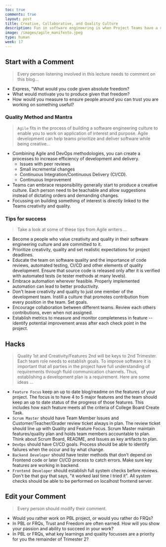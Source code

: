 ```yaml
---
toc: true
comments: true
layout: post
title: Creative, Collaborative, and Quality Culture
description: Fun in software engineering is when Project Teams have a collaborative culture.  My favorite project inside a company have been when the division is not accountable for Profit and Loss P&L.  Education can create a lot of those elements, you learn freely, only accountability is graded.
image: /images/agile_manifesto.jpeg
type: human
week: 17
---
```


## Start with a Comment
> Every person listening involved in this lecture needs to comment on this blog...
- Express, "What would you code given absolute freedom?
- What would motivate you to produce given that freedom?
- How would you measure to ensure people around you can trust you are working on something useful?


### Quality Method and Mantra
> `Agile` fits in the process of building a software engineering culture to enable you to work on application of interest and purpose. Agile development can help teams prioritize and deliver software while being creative...
- Combining Agile and DevOps methodologies, you can create a processes to increase efficiency of development and delivery.
    - Issues with peer reviews
    - Small incremental changes
    - Continuous Integration/Continuous Delivery (CI/CD). 
    - Continuous Improvement
- Teams can embrace responsibility generally start to produce a creative culture.  Each person need to be teachable and allow suggestions instead of dictating orders and demanding changes. 
- Focussing on building something of interest is directly linked to the Teams creativity and quality. 


### Tips for success
> Take a look at some of these tips from Agile writers ...
- Become a people who value creativity and quality in their software engineering culture and are committed to it.
- Prioritize creativity, quality and set realistic expectations for project deadlines.
- Educate the team on software quality and the importance of code reviews, automated testing, CI/CD and other elements of quality development. Ensure that source code is released only after it is verified with automated tests (ie tester methods at many levels).
- Embrace automation wherever feasible. Properly implemented automation can lead to better productivity.
- Don't leave creativity and quality to just one member of the development team. Instill a culture that promotes contribution from every position in the team.  Set goals.
- Encourage collaboration between different teams.  Review each others contributions, even when not assigned.
- Establish metrics to measure and monitor completeness in feature -- identify potential improvement areas after each check point in the project.


## Hacks
> Quality 1st and Creativity/Features 2nd will be keys to 2nd Trimester.  Each team role needs to establish goals.  To improve software it is important that all parties in the project have full understanding of requirements through fluid communication channels.  Thus, establishing a development plan is a requirement.  Here are some ideas ...
- `Feature Focus` keep an up to date blog/readme on the features of your project.  The focus is to have 4 to 5 major features and the team should keep an up to date status of the progress of those features.  This includes how each feature meets all the criteria of College Board Create Task.  
- `Scrum Master` should have Team Member Issues and Customer/Teacher/Grader review ticket always in plan.  The review ticket should line up with Quality and Feature Focus.  Scrum Master maintain features/quality plan and holds team members accountable to plan.  Think about Scrum Board, README, and Issues as key artifacts to plan.
- `DevOps` should have CI/CD goals.  Process should be able to identify failures when the occur and by what change.
- `Backend Developer` should have tester methods that don't depend on Frontend code or later CI/CD process to catch errors.  Make sure key features are working in backend.
- `Frontend Developer` should establish full system checks before reviews.  Don't be that guy that says, "it worked last time I tried it".  All system checks should be able to be performed on localhost frontend server.

## Edit your Comment
> Every person should modify their comment.
- Would you rather work on PBL project, or would you rather do FRQs?
- In PBL or FRQs, Trust and Freedom are often earned. How will you show your passion and ability to succeed in your work?
- In PBL or FRQs, what key learnings and quality focusses are a priority for you the remainder of Trimester 2?
